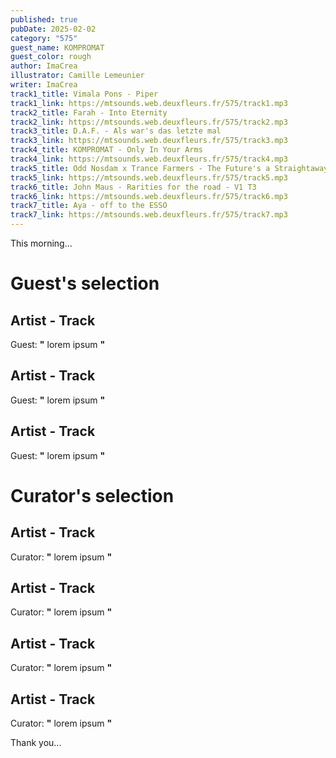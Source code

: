 ```yaml
---
published: true
pubDate: 2025-02-02
category: "575"
guest_name: KOMPROMAT
guest_color: rough
author: ImaCrea
illustrator: Camille Lemeunier
writer: ImaCrea
track1_title: Vimala Pons - Piper
track1_link: https://mtsounds.web.deuxfleurs.fr/575/track1.mp3
track2_title: Farah - Into Eternity
track2_link: https://mtsounds.web.deuxfleurs.fr/575/track2.mp3
track3_title: D.A.F. - Als war's das letzte mal
track3_link: https://mtsounds.web.deuxfleurs.fr/575/track3.mp3
track4_title: KOMPROMAT - Only In Your Arms
track4_link: https://mtsounds.web.deuxfleurs.fr/575/track4.mp3
track5_title: Odd Nosdam x Trance Farmers - The Future's a Straightaway
track5_link: https://mtsounds.web.deuxfleurs.fr/575/track5.mp3
track6_title: John Maus - Rarities for the road - V1 T3
track6_link: https://mtsounds.web.deuxfleurs.fr/575/track6.mp3
track7_title: Aya - off to the ESSO
track7_link: https://mtsounds.web.deuxfleurs.fr/575/track7.mp3
---
```

This morning... 
 # Guest's selection 
 ## Artist - Track 
 Guest: **"** lorem ipsum **"** 
 ## Artist - Track 
 Guest: **"** lorem ipsum **"** 
 ## Artist - Track 
 Guest: **"** lorem ipsum **"** 
 # Curator's selection 
 ## Artist - Track 
 Curator: **"** lorem ipsum **"** 
 ## Artist - Track 
 Curator: **"** lorem ipsum **"** 
 ## Artist - Track 
 Curator: **"** lorem ipsum **"** 
 ## Artist - Track 
 Curator: **"** lorem ipsum **"** 

 Thank you... 
